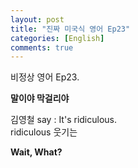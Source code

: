 ```yaml
---
layout: post
title: "진짜 미국식 영어 Ep23"
categories: [English]
comments: true
---
```


비정상 영어 Ep23.

<b>말이야 막걸리야</b>

김영철 say : It's ridiculous. <br> 
ridiculous 웃기는

<b>Wait, What?</b>
